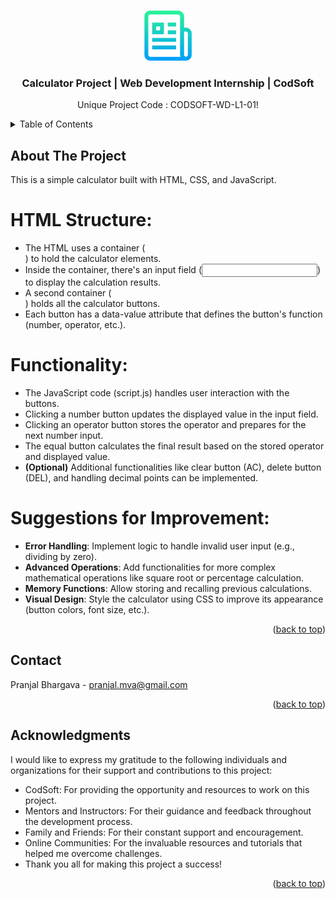 <a name="readme-top"></a>

<!-- PROJECT LOGO -->
<br />
<div align="center">
  <a href="#">
    <img src="images/logo.png" alt="Logo" width="80" height="80">
  </a>

  <h3 align="center">Calculator Project | Web Development Internship | CodSoft</h3>

  <p align="center">
    Unique Project Code : CODSOFT-WD-L1-01!
    <br />
  </p>
</div>



<!-- TABLE OF CONTENTS -->
<details>
  <summary>Table of Contents</summary>
  <ol>
    <li>
      <a href="#about-the-project">About The Project</a>
    </li>
    <li><a href="#contact">Contact</a></li>
    <li><a href="#acknowledgments">Acknowledgments</a></li>
  </ol>
</details>



<!-- ABOUT THE PROJECT -->
## About The Project

This is a simple calculator built with HTML, CSS, and JavaScript.

# HTML Structure:

* The HTML uses a container (<div class="container">) to hold the calculator elements.
* Inside the container, there's an input field (<input type="text" class="display">) to display the calculation results.
* A second container (<div class="buttons">) holds all the calculator buttons.
* Each button has a data-value attribute that defines the button's function (number, operator, etc.).

# Functionality:

* The JavaScript code (script.js) handles user interaction with the buttons.
* Clicking a number button updates the displayed value in the input field.
* Clicking an operator button stores the operator and prepares for the next number input.
* The equal button calculates the final result based on the stored operator and displayed value.
* **(Optional)** Additional functionalities like clear button (AC), delete button (DEL), and handling decimal points can be implemented.

# Suggestions for Improvement:

* **Error Handling**: Implement logic to handle invalid user input (e.g., dividing by zero).
* **Advanced Operations**: Add functionalities for more complex mathematical operations like square root or percentage calculation.
* **Memory Functions**: Allow storing and recalling previous calculations.
* **Visual Design**: Style the calculator using CSS to improve its appearance (button colors, font size, etc.).

<p align="right">(<a href="#readme-top">back to top</a>)</p>

<!-- CONTACT -->
## Contact

Pranjal Bhargava - pranjal.mva@gmail.com

<p align="right">(<a href="#readme-top">back to top</a>)</p>



<!-- ACKNOWLEDGMENTS -->
## Acknowledgments

I would like to express my gratitude to the following individuals and organizations for their support and contributions to this project:

* CodSoft: For providing the opportunity and resources to work on this project.
* Mentors and Instructors: For their guidance and feedback throughout the development process.
* Family and Friends: For their constant support and encouragement.
* Online Communities: For the invaluable resources and tutorials that helped me overcome challenges.
* Thank you all for making this project a success!

<p align="right">(<a href="#readme-top">back to top</a>)</p>

